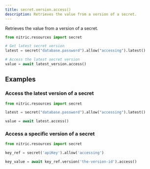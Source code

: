 ```yaml
---
title: secret.version.access()
description: Retrieves the value from a version of a secret.
---
```


Retrieves the value from a version of a secret.

```python
from nitric.resources import secret

# Get latest secret version
latest = secret("database.password").allow("accessing").latest()

# Access the latest secret version
value = await latest_version.access()
```

## Examples

### Access the latest version of a secret

```python
from nitric.resources import secret

latest = secret("database.password").allow("accessing").latest()

value = await latest.access()
```

### Access a specific version of a secret

```python
from nitric.resources import secret

key_ref = secret('apiKey').allow('accessing')

key_value = await key_ref.version('the-version-id').access()
```
